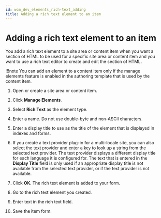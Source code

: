 ```yaml
---
id: wcm_dev_elements_rich-text_adding
title: Adding a rich text element to an item
---
```


# Adding a rich text element to an item


You add a rich text element to a site area or content item when you want a section of HTML to be used for a specific site area or content item and you want to use a rich text editor to create and edit the section of HTML.

!!!note
    You can add an element to a content item only if the manage elements feature is enabled in the authoring template that is used by the content item.

1.  Open or create a site area or content item.

2.  Click **Manage Elements**.

3.  Select **Rich Text** as the element type.

4.  Enter a name. Do not use double-byte and non-ASCII characters.

5.  Enter a display title to use as the title of the element that is displayed in indexes and forms.

6.  If you create a text provider plug-in for a multi-locale site, you can also select the text provider and enter a key to look up a string from the selected text provider. The text provider displays a different display title for each language it is configured for. The text that is entered in the **Display Title** field is only used if an appropriate display title is not available from the selected text provider, or if the text provider is not available.

7.  Click **OK**. The rich text element is added to your form.

8.  Go to the rich text element you created.

9.  Enter text in the rich text field.

10. Save the item form.


